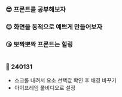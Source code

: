 ### 😎 프론트를 공부해보자
### 😊 화면을 동적으로 예쁘게 만들어보자
### 😘 뽀짝뽀짝 프론트는 힐링
#
### 📁 240131
- 스크롤 내려서 요소 선택값 확인 후 배경 바꾸기
- 아이프레임 풀비디오로 설정
